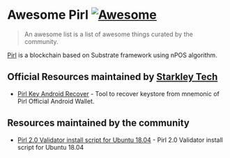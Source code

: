 # Awesome Pirl [![Awesome](https://awesome.re/badge-flat.svg)](https://awesome.re)

> An awesome list is a list of awesome things curated by the community.

[Pirl](https://pirl.io/) is a blockchain based on Substrate framework using nPOS algorithm.

## Official Resources maintained by [Starkley Tech](https://github.com/starkleytech)
- [Pirl Key Android Recover](https://github.com/starkleytech/pirl-key-recover) - Tool to recover keystore from mnemonic of Pirl Official Android Wallet.

## Resources maintained by the community
- [Pirl 2.0 Validator install script for Ubuntu 18.04](https://github.com/LoulouCrypto/Pirl-2.0) - Pirl 2.0 Validator install script for Ubuntu 18.04
